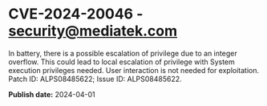 # CVE-2024-20046 - security@mediatek.com

In battery, there is a possible escalation of privilege due to an integer overflow. This could lead to local escalation of privilege with System execution privileges needed. User interaction is not needed for exploitation. Patch ID: ALPS08485622; Issue ID: ALPS08485622.

**Publish date:** 2024-04-01
